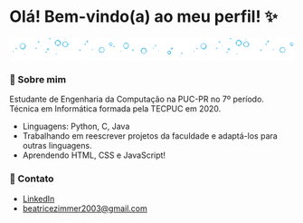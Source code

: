 # Olá! Bem-vindo(a) ao meu perfil! ✨

<div style="display: flex; justify-content: center; align-items: center; overflow: hidden; width: 100%;">
  <img src="./bubble_divider.gif" style="height: 50%; width: auto; flex-shrink: 0;">
  <img src="./bubble_divider.gif" style="height: 50%; width: auto; flex-shrink: 0;">
  <img src="./bubble_divider.gif" style="height: 50%; width: auto; flex-shrink: 0;">
</div>

### 🍒 Sobre mim
Estudante de Engenharia da Computação na PUC-PR no 7º período. Técnica em Informática formada pela TECPUC em 2020.

- Linguagens: Python, C, Java
- Trabalhando em reescrever projetos da faculdade e adaptá-los para outras linguagens.
- Aprendendo HTML, CSS e JavaScript!

### 🍰 Contato
* [LinkedIn](linkedin.com/in/beatrice-zimmer)
* <beatricezimmer2003@gmail.com>
